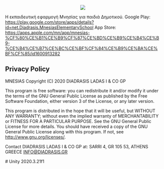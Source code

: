 <p align="center">
  <a href="https://mnesias.gr/" target="_blank" align="center">
    <img src="https://www.diadrasis.gr/wp-content/uploads/2021/01/logo_mnesias_site-1.jpg">
  </a>
  <br/>
  
Η εκπαιδευτική εφαρμογή Μνησίας για παιδιά Δημοτικού. Google Play: https://play.google.com/store/apps/details?id=net.Diadrasis.MnesiasElementarySchool App Store: https://apps.apple.com/mn/app/mnesias-%CF%80%CE%B1%CE%B9%CF%87%CE%BD%CE%B9%CE%B4%CE%B9-%CE%B4%CE%B7%CE%BC%CE%BF%CF%84%CE%B9%CE%BA%CE%BF%CF%85/id1600913282

  
## Privacy Policy
  
MNESIAS Copyright (C) 2020 DIADRASIS LADAS I & CO GP

This program is free software: you can redistribute it and/or modify it under the terms of the GNU General Public License as published by the Free Software Foundation, either version 3 of the License, or any later version.

This program is distributed in the hope that it will be useful, but WITHOUT ANY WARRANTY; without even the implied warranty of MERCHANTABILITY or FITNESS FOR A PARTICULAR PURPOSE.  See the GNU General Public License for more details.
You should have received a copy of the GNU General Public License along with this program.  If not, see <http://www.gnu.org/licenses/>.

Contact DIADRASIS LADAS I & CO GP at:
SARRI 4, GR 105 53, ATHENS GREECE
INFO@DIADRASIS.GR  
</p>
# Unity 2020.3.21f1
